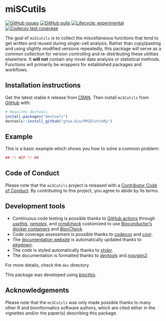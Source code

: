 
<!-- README.md is generated from README.Rmd. Please edit that file -->

# miSCutils

<!-- badges: start -->

[![GitHub
issues](https://img.shields.io/github/issues/gtwa-bio/miSCutils)](https://github.com/gtwa-bio/miSCutils/issues)
[![GitHub
pulls](https://img.shields.io/github/issues-pr/gtwa-bio/miSCutils)](https://github.com/gtwa-bio/miSCutils/pulls)
[![Lifecycle:
experimental](https://img.shields.io/badge/lifecycle-experimental-orange.svg)](https://lifecycle.r-lib.org/articles/stages.html#experimental)
[![Codecov test
coverage](https://codecov.io/gh/gtwa-bio/miSCutils/graph/badge.svg)](https://app.codecov.io/gh/gtwa-bio/miSCutils)
<!-- badges: end -->

The goal of `miSCutils` is to collect the miscellaneous functions that
tend to get written and reused during single-cell analysis. Rather than
copy/pasting and using slightly modified versions repeatedly, this
package will serve as a common collection for version controlling and
re-distributing these utilities elsewhere. It **will not** contain any
novel data analysis or statistical methods. Functions will primarily be
wrappers for established packages and workflows.

## Installation instructions

Get the latest stable `R` release from
[CRAN](http://cran.r-project.org/). Then install `miSCutils` from
[GitHub](https://github.com/gtwa-bio/PMIDlotteRy) with:

``` r
# Requires devtools
install.packages("devtools")
devtools::install_github("gtwa-bio/PMIDlotteRy")
```

## Example

This is a basic example which shows you how to solve a common problem:

``` r
## !! WIP !! ##
```

## Code of Conduct

Please note that the `miSCutils` project is released with a [Contributor
Code of Conduct](http://bioconductor.org/about/code-of-conduct/). By
contributing to this project, you agree to abide by its terms.

## Development tools

- Continuous code testing is possible thanks to [GitHub
  actions](https://www.tidyverse.org/blog/2020/04/usethis-1-6-0/)
  through *[usethis](https://CRAN.R-project.org/package=usethis)*,
  *[remotes](https://CRAN.R-project.org/package=remotes)*, and
  *[rcmdcheck](https://CRAN.R-project.org/package=rcmdcheck)* customized
  to use [Bioconductor’s docker
  containers](https://www.bioconductor.org/help/docker/) and
  *[BiocCheck](https://bioconductor.org/packages/3.19/BiocCheck)*.
- Code coverage assessment is possible thanks to
  [codecov](https://codecov.io/gh) and
  *[covr](https://CRAN.R-project.org/package=covr)*.
- The [documentation website](http://gtwa-bio.github.io/miSCutils) is
  automatically updated thanks to
  *[pkgdown](https://CRAN.R-project.org/package=pkgdown)*.
- The code is styled automatically thanks to
  *[styler](https://CRAN.R-project.org/package=styler)*.
- The documentation is formatted thanks to
  *[devtools](https://CRAN.R-project.org/package=devtools)* and
  *[roxygen2](https://CRAN.R-project.org/package=roxygen2)*.

For more details, check the `dev` directory.

This package was developed using
*[biocthis](https://bioconductor.org/packages/3.19/biocthis)*.

## Acknowledgements

Please note that the `miSCutils` was only made possible thanks to many
other R and bioinformatics software authors, which are cited either in
the vignettes and/or the paper(s) describing this package.
